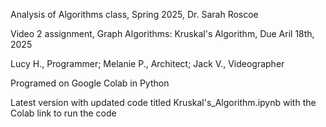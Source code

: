 Analysis of Algorithms class, Spring 2025, Dr. Sarah Roscoe

Video 2 assignment, Graph Algorithms: Kruskal's Algorithm, Due Aril 18th, 2025


Lucy H., Programmer; Melanie P., Architect; Jack V., Videographer


Programed on Google Colab in Python


Latest version with updated code titled Kruskal's_Algorithm.ipynb with the Colab link to run the code
